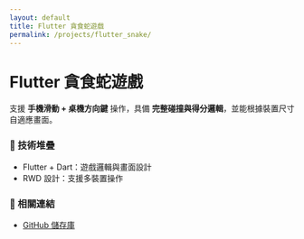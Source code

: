 ```yaml
---
layout: default
title: Flutter 貪食蛇遊戲
permalink: /projects/flutter_snake/
---
```


<div class="content-container">
  <h1>Flutter 貪食蛇遊戲</h1>

  <p>支援 <strong>手機滑動 + 桌機方向鍵</strong> 操作，具備 <strong>完整碰撞與得分邏輯</strong>，並能根據裝置尺寸自適應畫面。</p>

  <h3>🔧 技術堆疊</h3>
  <ul>
    <li>Flutter + Dart：遊戲邏輯與畫面設計</li>
    <li>RWD 設計：支援多裝置操作</li>
  </ul>

  <h3>🔗 相關連結</h3>
  <ul>
    <li><a href="https://github.com/your-repo/flutter_snake" target="_blank">GitHub 儲存庫</a></li>
  </ul>
</div>
